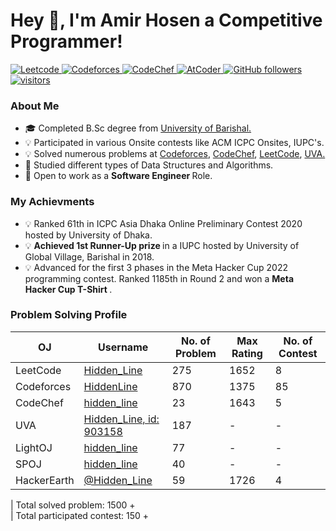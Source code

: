 <h1 align="left">Hey 👋, I'm Amir Hosen a Competitive Programmer!</h1>

<p align="left">
  <a href="https://leetcode.com/Hidden_Line/">
    <img src="https://cp-badges.deta.dev/leetcode/Hidden_Line" alt="Leetcode" />
  </a>
  <a href="https://codeforces.com/profile/HiddenLine">
    <img src="https://cp-badges.deta.dev/codeforces/HiddenLine" alt="Codeforces" />
  </a>
  <a href="https://codechef.com/users/hidden_line/">
    <img src="https://cp-badges.deta.dev/codechef/hidden_line" alt="CodeChef" />
  </a>
  <a href="https://atcoder.jp/users/Hidden_Line/">
    <img src="https://cp-badges.deta.dev/atcoder/Hidden_Line" alt="AtCoder" />
  </a>
  <a href="https://github.com/amir-hosen7?tab=followers">
    <img alt="GitHub followers" src="https://img.shields.io/github/followers/sheikh-arman?color=green&logo=github">
  </a>
  <a href="https://github.com/amir-hosen7/">
    <img src="https://komarev.com/ghpvc/?username=amir-hosen7" alt="visitors" />
  </a>
</p>
<h3> About Me </h3>
<ul>
  <li> 🎓 Completed B.Sc degree from <a href = "https://bu.ac.bd/"> University of Barishal. </a> </li>
  <li> 💡 Participated in various Onsite contests like ACM ICPC Onsites, IUPC's. </li>
  <li> 💡 Solved numerous problems at <a href="https://codeforces.com">Codeforces</a>, <a href="https://codechef.com">CodeChef</a>,  
    <a href="https://leetcode.com">LeetCode</a>, <a href="https://onlinejudge.org">UVA. </a> </li>
  <li> 📖 Studied different types of Data Structures and Algorithms. </li>
  <li> 💼 Open to work as a <b> Software Engineer </b> Role. </li>
</ul>

### My Achievments
<ul>
  <li> 💡 Ranked 61th in ICPC Asia Dhaka Online Preliminary Contest 2020 hosted by University of Dhaka. </li>
  <li> 💡 <b> Achieved 1st Runner-Up prize </b> in a IUPC hosted by University of Global Village, Barishal in 2018. </li>
  <li> 💡 Advanced for the first 3 phases in the Meta Hacker Cup 2022 programming contest. Ranked 1185th in Round 2 and won a <b> Meta Hacker Cup T-Shirt </b> . </li>
</ul>

### Problem Solving Profile
| OJ | Username | No. of Problem | Max Rating | No. of Contest |
| -- | -------- | ----------- | -------| -------|          
| LeetCode | [Hidden_Line](https://leetcode.com/Hidden_Line/)| 275 | 1652 | 8 |
| Codeforces | [HiddenLine](https://codeforces.com/profile/HideenLine)| 870 | 1375 | 85 |
| CodeChef | [hidden_line](https://www.codechef.com/users/hidden_line)| 23 | 1643 | 5 |
| UVA | [Hidden_Line, id: 903158](http://uhunt.onlinejudge.org/id/903158) | 187 | - | - |
| LightOJ | [hidden_line](https://lightoj.com/user/hidden_line) | 77 | - | - |
| SPOJ | [hidden_line](https://www.spoj.com/users/hidden_line) | 40 | - | - |
| HackerEarth | [@Hidden_Line](https://www.hackerearth.com/@Hidden_Line) | 59 | 1726 | 4 |

| Total solved problem: 1500 +  </br>
| Total participated contest: 150 + 


<!--
**amir-hosen7/amir-hosen7** is a ✨ _special_ ✨ repository because its `README.md` (this file) appears on your GitHub profile.

Here are some ideas to get you started:

- 🔭 I’m currently working on ...
- 🌱 I’m currently learning ...
- 👯 I’m looking to collaborate on ...
- 🤔 I’m looking for help with ...
- 💬 Ask me about ...
- 📫 How to reach me: ...
- 😄 Pronouns: ...
- ⚡ Fun fact: ...
-->
